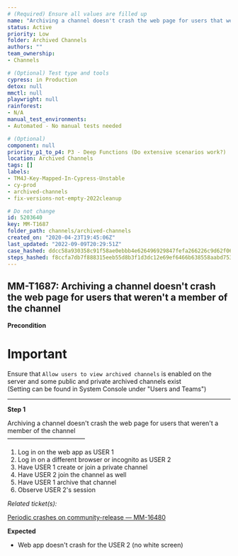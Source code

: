 ```yaml
---
# (Required) Ensure all values are filled up
name: "Archiving a channel doesn't crash the web page for users that weren't a member of the channel"
status: Active
priority: Low
folder: Archived Channels
authors: ""
team_ownership: 
- Channels

# (Optional) Test type and tools
cypress: in Production
detox: null
mmctl: null
playwright: null
rainforest: 
- N/A
manual_test_environments: 
- Automated - No manual tests needed

# (Optional)
component: null
priority_p1_to_p4: P3 - Deep Functions (Do extensive scenarios work?)
location: Archived Channels
tags: []
labels: 
- TM4J-Key-Mapped-In-Cypress-Unstable
- cy-prod
- archived-channels
- fix-versions-not-empty-2022cleanup

# Do not change
id: 5203640
key: MM-T1687
folder_path: channels/archived-channels
created_on: "2020-04-23T19:45:06Z"
last_updated: "2022-09-09T20:29:51Z"
case_hashed: ddcc58a930358c91f58ae0ebbb4e626496929847fefa266226c9d62f06d4b30014f3221c40aaa47ba2523839e21ed330
steps_hashed: f8ccfa7db7f888315eeb55d8b3f1d3dc12e69ef6466b638558aabd75313d5611ec3867744a085eb3b6c4e5607bed3d1d
---
```


## MM-T1687: Archiving a channel doesn't crash the web page for users that weren't a member of the channel

**Precondition**

# Important

Ensure that `Allow users to view archived channels` is enabled on the server and some public and private archived channels exist\
(Setting can be found in System Console under "Users and Teams")

---

**Step 1**

Archiving a channel doesn't crash the web page for users that weren't a member of the channel\
–––––––––––––––––––––––––

1. Log in on the web app as USER 1
2. Log in on a different browser or incognito as USER 2
3. Have USER 1 create or join a private channel
4. Have USER 2 join the channel as well
5. Have USER 1 archive that channel
6. Observe USER 2's session

_Related ticket(s):_

[Periodic crashes on community-release — MM-16480](https://mattermost.atlassian.net/browse/MM-16480)

**Expected**

- Web app doesn't crash for the USER 2 (no white screen)
